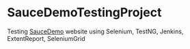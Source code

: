# SauceDemoTestingProject
Testing [SauceDemo](https://www.saucedemo.com/) website using Selenium, TestNG, Jenkins, ExtentReport, SeleniumGrid
